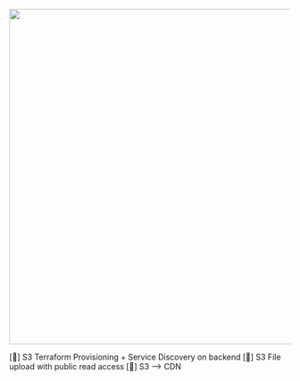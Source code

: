 <p align="center">
	<img src="https://user-images.githubusercontent.com/84760072/223321151-8b77a57a-ad72-48df-a34c-7e031a6c7ff2.png" width="600"/>
</p>
  
[🦜] S3 Terraform Provisioning + Service Discovery on backend
[🦜] S3 File upload with public read access
[🦜] S3 --> CDN